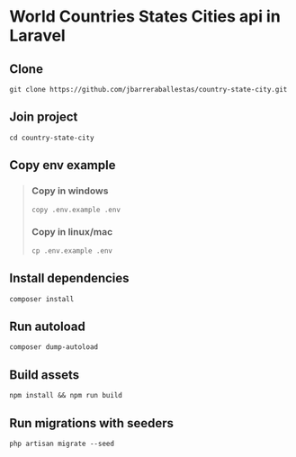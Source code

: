 # World Countries States Cities api in Laravel

## Clone 
```
git clone https://github.com/jbarreraballestas/country-state-city.git
```

## Join project
```
cd country-state-city
```

## Copy env example
>>>
> ### Copy in windows
> ```
> copy .env.example .env
> ```
> ### Copy in linux/mac
> ```
> cp .env.example .env
> ```
>>>

## Install dependencies
```
composer install
```

## Run autoload
```
composer dump-autoload
```

## Build assets
```
npm install && npm run build
```

## Run migrations with seeders
```
php artisan migrate --seed
```

## 
